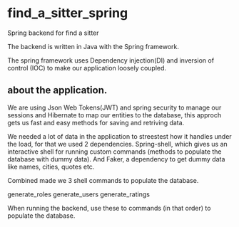 # find_a_sitter_spring
Spring backend for find a sitter

The backend is written in Java with the Spring framework.

The spring framework uses Dependency injection(DI) and inversion of control (IOC) to make our application loosely coupled.

## about the application.

We are using Json Web Tokens(JWT) and spring security to manage our sessions and Hibernate to map our entities to the database,
this approch gets us fast and easy methods for saving and retriving data.

We needed a lot of data in the application to streestest how it handles under the load, for that we used 2 dependencies.
Spring-shell, which gives us an interactive shell for running custom commands (methods to populate the database with dummy data).
And Faker, a dependency to get dummy data like names, cities, quotes etc.

Combined made we 3 shell commands to populate the database.

generate_roles
generate_users
generate_ratings

When running the backend, use these to commands (in that order) to populate the database. 
